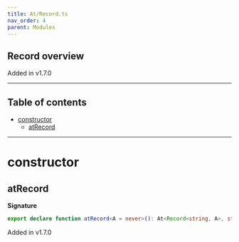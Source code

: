 ```yaml
---
title: At/Record.ts
nav_order: 4
parent: Modules
---
```


## Record overview

Added in v1.7.0

---

<h2 class="text-delta">Table of contents</h2>

- [constructor](#constructor)
  - [atRecord](#atrecord)

---

# constructor

## atRecord

**Signature**

```ts
export declare function atRecord<A = never>(): At<Record<string, A>, string, Option<A>>
```

Added in v1.7.0
